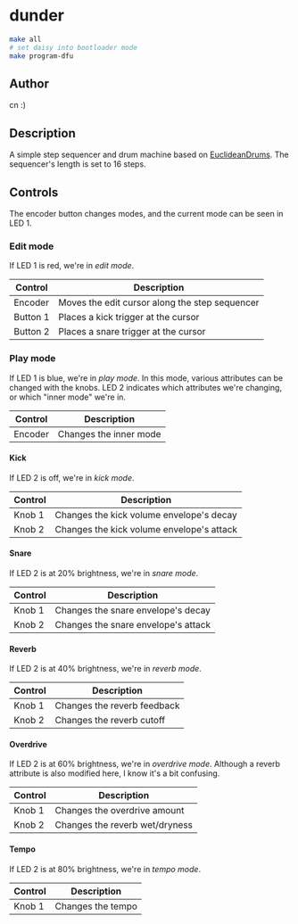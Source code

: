 # dunder

```bash
make all
# set daisy into bootloader mode
make program-dfu
```

## Author

cn :)

## Description

A simple step sequencer and drum machine based on [EuclideanDrums](https://github.com/electro-smith/DaisyExamples/tree/master/pod/EuclideanDrums).
The sequencer's length is set to 16 steps.

## Controls

The encoder button changes modes, and the current mode can be seen in LED 1.

### Edit mode

If LED 1 is red, we're in *edit mode*.

| Control  | Description                                    |
|----------|------------------------------------------------|
| Encoder  | Moves the edit cursor along the step sequencer |
| Button 1 | Places a kick trigger at the cursor            |
| Button 2 | Places a snare trigger at the cursor           |


### Play mode

If LED 1 is blue, we're in *play mode*.
In this mode, various attributes can be changed with the knobs.
LED 2 indicates which attributes we're changing, or which "inner mode" we're in.

| Control | Description            |
|---------|------------------------|
| Encoder | Changes the inner mode |

#### Kick

If LED 2 is off, we're in *kick mode*.

| Control | Description                               |
|---------|-------------------------------------------|
| Knob 1  | Changes the kick volume envelope's decay  |
| Knob 2  | Changes the kick volume envelope's attack |


#### Snare

If LED 2 is at 20% brightness, we're in *snare mode*.

| Control | Description                         |
|---------|-------------------------------------|
| Knob 1  | Changes the snare envelope's decay  |
| Knob 2  | Changes the snare envelope's attack |

#### Reverb

If LED 2 is at 40% brightness, we're in *reverb mode*.

| Control | Description                 |
|---------|-----------------------------|
| Knob 1  | Changes the reverb feedback |
| Knob 2  | Changes the reverb cutoff   |

#### Overdrive

If LED 2 is at 60% brightness, we're in *overdrive mode*.
Although a reverb attribute is also modified here, I know it's a bit confusing.

| Control | Description                      |
|---------|----------------------------------|
| Knob 1  | Changes the overdrive amount     |
| Knob 2  | Changes the reverb wet/dryness   |


#### Tempo

If LED 2 is at 80% brightness, we're in *tempo mode*.

| Control | Description       |
|---------|-------------------|
| Knob 1  | Changes the tempo |


